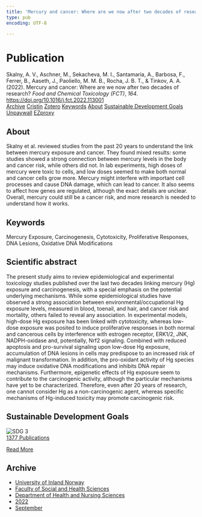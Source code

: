 ```yaml
---
title: 'Mercury and cancer: Where are we now after two decades of research?'
type: pub
encoding: UTF-8

---
```

<h1>Publication</h1>
<article id="csl-bib-container-Z5JUZK33" class="csl-bib-container">
  <div class="csl-bib-body"> <div class="csl-entry">Skalny, A. V., Aschner, M., Sekacheva, M. I., Santamaria, A., Barbosa, F., Ferrer, B., Aaseth, J., Paoliello, M. M. B., Rocha, J. B. T., &#38; Tinkov, A. A. (2022). Mercury and cancer: Where are we now after two decades of research? <i>Food and Chemical Toxicology (FCT)</i>, <i>164</i>. <a href="https://doi.org/10.1016/j.fct.2022.113001">https://doi.org/10.1016/j.fct.2022.113001</a></div> </div>
  <div class="csl-bib-buttons">
    <a href="#taxonomy-article-Z5JUZK33" alt="archive" class="csl-bib-button">Archive</a>
    <a href="https://app.cristin.no/results/show.jsf?id=2050353" alt="Cristin" class="csl-bib-button">Cristin</a>
    <a href="http://zotero.org/groups/5881554/items/Z5JUZK33" alt="Zotero" class="csl-bib-button">Zotero</a>
    <a href="#keywords-article-Z5JUZK33" alt="keywords" class="csl-bib-button">Keywords</a>
    <a href="#about-article-Z5JUZK33" alt="about_pub" class="csl-bib-button">About</a>
    <a href="#sdg-article-Z5JUZK33" alt="sdg" class="csl-bib-button">Sustainable Development Goals</a>
    <a href="https://doi.org/10.1016/j.fct.2022.113001" alt="Unpaywall" class="csl-bib-button">Unpaywall</a>
    <a href="https://doi.org/10.1016/j.fct.2022.113001" alt="EZproxy" class="csl-bib-button">EZproxy</a>
  </div>
  <div id="csl-bib-meta-container-Z5JUZK33"></div>
</article>
<div id="csl-bib-meta-Z5JUZK33" class="csl-bib-meta">
  <article id="about-article-Z5JUZK33" class="about_pub-article">
    <h1>About</h1>
    Skalny et al. reviewed studies from the past 20 years to understand the link between mercury exposure and cancer. They found mixed results: some studies showed a strong connection between mercury levels in the body and cancer risk, while others did not. In lab experiments, high doses of mercury were toxic to cells, and low doses seemed to make both normal and cancer cells grow more. Mercury might interfere with important cell processes and cause DNA damage, which can lead to cancer. It also seems to affect how genes are regulated, although the exact details are unclear. Overall, mercury could still be a cancer risk, and more research is needed to understand how it works.
  </article>
  <article id="keywords-article-Z5JUZK33" class="keywords-article">
    <h1>Keywords</h1>
    Mercury Exposure, Carcinogenesis, Cytotoxicity, Proliferative Responses, DNA Lesions, Oxidative DNA Modifications
  </article>
  <article id="abstract-article-Z5JUZK33" class="abstract-article">
    <h1>Scientific abstract</h1>
    The present study aims to review epidemiological and experimental toxicology studies published over the last two decades linking mercury (Hg) exposure and carcinogenesis, with a special emphasis on the potential underlying mechanisms. While some epidemiological studies have observed a strong association between environmental/occupational Hg exposure levels, measured in blood, toenail, and hair, and cancer risk and mortality, others failed to reveal any association. In experimental models, high-dose Hg exposure has been linked with cytotoxicity, whereas low-dose exposure was posited to induce proliferative responses in both normal and cancerous cells by interference with estrogen receptor, ERK1/2, JNK, NADPH-oxidase and, potentially, Nrf2 signaling. Combined with reduced apoptosis and pro-survival signaling upon low-dose Hg exposure, accumulation of DNA lesions in cells may predispose to an increased risk of malignant transformation. In addition, the pro-oxidant activity of Hg species may induce oxidative DNA modifications and inhibits DNA repair mechanisms. Furthermore, epigenetic effects of Hg exposure seem to contribute to the carcinogenic activity, although the particular mechanisms have yet to be characterized. Therefore, even after 20 years of research, one cannot consider Hg as a non-carcinogenic agent, whereas specific mechanisms of Hg-induced toxicity may promote carcinogenic risk.
  </article>
  <article id="sdg-article-Z5JUZK33" class="sdg-article">
    <h1>Sustainable Development Goals</h1>
    <div class="sdg-container"><div id="sdg3" class="sdg">
        <img src="{{< params subfolder >}}images/sdg/sdg03_en.png" class="image" alt="SDG 3">
        <div class="sdg-overlay">
          <a href="{{< params subfolder >}}en/archive/?sdg=3#archive" class="sdg-publication-count"><span>1377</span> Publications</a>
          <p><a href="https://sdgs.un.org/goals/goal3" class="sdg-read-more">Read More</a></p>
        </div>
      </div></div>
  </article>
  <article id="taxonomy-article-Z5JUZK33" class="taxonomy-article">
    <h1>Archive</h1>
    <ul>
      <li><a href="{{< params subfolder >}}en/archive/?key=3DCRN523">University of Inland Norway</a></li>
      <li><a href="{{< params subfolder >}}en/archive/?key=IDKFS3MX">Faculty of Social and Health Sciences</a></li>
      <li><a href="{{< params subfolder >}}en/archive/?key=GTV4ECMZ">Department of Health and Nursing Sciences</a></li>
      <li><a href="{{< params subfolder >}}en/archive/?key=558P36BB">2022</a></li>
      <li><a href="{{< params subfolder >}}en/archive/?key=KKN33L7H">September</a></li>
    </ul>
  </article>
</div>
